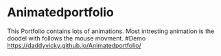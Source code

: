 # Animatedportfolio
This Portfolio contains lots of animations. 
Most intresting animation is the doodel with follows the mouse movment.
#Demo
https://daddyvicky.github.io/Animatedportfolio/
